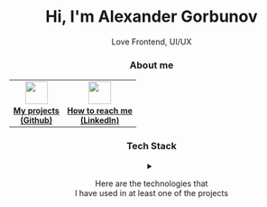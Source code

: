 <h1 align="center">Hi, I'm Alexander Gorbunov</h1>
<p align="center">Love Frontend, UI/UX</p>

<h3 align="center">About me</h2>

<table align="center">
 
 <tr>
  
  <td align="center">
   <a href="https://github.com/arlagonix/arlagonix.github.io"><div>
    <img src="https://cdn.jsdelivr.net/gh/devicons/devicon/icons/github/github-original.svg" width="40" height="40"/>
    <div><strong>My projects<br>(Github)</strong></div>
   </div></a>
  </td>
  
  <td align="center">
   <a href="https://www.linkedin.com/in/alex-gorbunov/"><div>
     <img src="https://cdn.jsdelivr.net/gh/devicons/devicon/icons/linkedin/linkedin-original.svg" width="40" height="40"/>
     <div><strong>How to reach me<br>(LinkedIn)</strong></div>
   </div></a>
  </td>
 
 </tr>
</table>

<h3 align="center">Tech Stack</h2>

<details align="center">
 <summary><p align="center">Here are the technologies that <br>I have used in at least one of the projects</p></summary>
 







<h4 align="center">Fundamentals</h4>

<table align="center">
 
 <tr>
  
  <td align="center">
   <a href="https://www.w3schools.com/html/default.asp">
    <img src="https://cdn.jsdelivr.net/gh/devicons/devicon/icons/html5/html5-original.svg" width="40" height="40"/>
    <div><strong>HTML</strong></div>
   </a>
  </td>
  
  <td align="center">
   <a href="https://www.w3schools.com/css/css_intro.asp">
    <img src="https://cdn.jsdelivr.net/gh/devicons/devicon/icons/css3/css3-original.svg" width="40" height="40"/>
    <div><strong>CSS</strong></div>
   </a>
  </td>
  
  <td align="center">
   <a href="https://developer.mozilla.org/en-US/docs/Learn/JavaScript/First_steps/What_is_JavaScript">
    <img src="https://cdn.jsdelivr.net/gh/devicons/devicon/icons/javascript/javascript-original.svg" width="40" height="40"/>
    <div><strong>JavaScript</strong></div>
   </a>
  </td>
  
  <td align="center">
   <a href="https://www.typescriptlang.org/">
    <img src="https://cdn.jsdelivr.net/gh/devicons/devicon/icons/typescript/typescript-original.svg" width="40" height="40"/>
    <div><strong>TypeScript</strong></div>
   </a>
  </td>
  
 </tr>
</table>

<h4 align="center">UI frameworks, libraries</h4>

<table align="center">
 
 <tr>
  
  <td align="center">
   <a href="https://reactjs.org/">
    <img src="https://cdn.jsdelivr.net/gh/devicons/devicon/icons/react/react-original.svg" width="40" height="40"/>
    <div><strong>ReactJS</strong></div>
   </a>
  </td>
  
  <td align="center">
   <a href="https://nextjs.org/learn/foundations/about-nextjs/what-is-nextjs">
    <img src="https://cdn.jsdelivr.net/gh/devicons/devicon/icons/nextjs/nextjs-original.svg" width="40" height="40"/>
    <div><strong>NextJS</strong></div>
   </a>
  </td>

 </tr>
</table>

<h4 align="center">Styling</h4>

<table align="center">
 <tr>
  
  <td align="center">
   <a href="https://styled-components.com/">
    <img src="./assets/styled-components.jpg" width="40" height="40"/>
    <div><strong>styled<br>components</strong></div>
   </a>
  </td>
  
  <td align="center">
   <a href="https://tailwindcss.com/">
    <img src="https://cdn.jsdelivr.net/gh/devicons/devicon/icons/tailwindcss/tailwindcss-plain.svg" width="40" height="40"/>
    <div><strong>TailwindCSS</strong></div>
   </a>
  </td>
  
  <td align="center">
   <a href="https://en.bem.info/">
    <img src="./assets/bem.svg" width="40" height="40"/>
    <div><strong>BEM</strong></div>
   </a>
  </td>
  
  <td align="center">
   <a href="https://sass-lang.com/">
    <img src="https://cdn.jsdelivr.net/gh/devicons/devicon/icons/sass/sass-original.svg" width="40" height="40"/>
    <div><strong>SASS/SCSS</strong></div>
   </a>
  </td>

 </tr>
</table>
 
<h4 align="center">Bundlers</h4>
 
<table align="center">
 <tr>
  
  <td align="center">
   <a href="https://vitejs.dev/">
    <img src="./assets/vitejs.svg" width="40" height="40"/>
    <div><strong>Vite</strong></div>
   </a>
  </td>
  
  <td align="center">
   <a href="https://webpack.js.org/">
    <img src="https://cdn.jsdelivr.net/gh/devicons/devicon/icons/webpack/webpack-original.svg" width="40" height="40"/>
    <div><strong>Webpack</strong></div>
   </a>
  </td>
  
  <td align="center">
   <a href="https://create-react-app.dev/">
    <img src="https://cdn.jsdelivr.net/gh/devicons/devicon/icons/react/react-original.svg" width="40" height="40"/>
    <div><strong>Create<br>React App</strong></div>
   </a>
  </td>
  
  <td align="center">
   <a href="https://nextjs.org/docs/api-reference/create-next-app">
    <img src="https://cdn.jsdelivr.net/gh/devicons/devicon/icons/nextjs/nextjs-original.svg" width="40" height="40"/>
    <div><strong>Create<br>Next App</strong></div>
   </a>
  </td>
  
 </tr>
</table>

<h4 align="center">Testing</h4>

<table align="center">
 <tr>
  
  <td align="center">
   <a href="https://www.cypress.io/">
    <img src="./assets/cypress.svg" width="40" height="40"/>
    <div><strong>Cypress</strong></div>
   </a>
  </td>
  
  <td align="center">
   <a href="https://vitest.dev/">
    <img src="./assets/vitest.svg" width="40" height="40"/>
    <div><strong>Vitest</strong></div>
   </a>
  </td>
  
  <td align="center">
   <a href="https://storybook.js.org/">
    <img src="https://cdn.jsdelivr.net/gh/devicons/devicon/icons/storybook/storybook-original.svg" width="40" height="40"/>
    <div><strong>Storybook</strong></div>
   </a>
  </td>
  
 </tr>
</table>

<h4 align="center">API requests, state management</h4>

<table align="center">
 <tr>
  
  <td align="center">
   <a href="https://react-query-v3.tanstack.com/">
    <img src="./assets/react-query.svg" width="40" height="40"/>
    <div><strong>React Query</strong></div>
   </a>
  </td>
  
  <td align="center">
   <a href="https://redux-toolkit.js.org/">
    <img src="https://cdn.jsdelivr.net/gh/devicons/devicon/icons/redux/redux-original.svg" width="40" height="40"/>
    <div><strong>Redux Toolkit</strong></div>
   </a>
  </td>
  
 </tr>
</table>
 
 </details>
